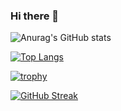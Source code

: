 ### Hi there 👋

<!--
**marcelmalewski/marcelmalewski** is a ✨ _special_ ✨ repository because its `README.md` (this file) appears on your GitHub profile.

Here are some ideas to get you started:

- 🔭 I’m currently working on ...
- 🌱 I’m currently learning ...
- 👯 I’m looking to collaborate on ...
- 🤔 I’m looking for help with ...
- 💬 Ask me about ...
- 📫 How to reach me: ...
- 😄 Pronouns: ...
- ⚡ Fun fact: ...
-->

![Anurag's GitHub stats](https://github-readme-stats.vercel.app/api?username=marcelmalewski&count_private=true&theme=dracula)

[![Top Langs](https://github-readme-stats.vercel.app/api/top-langs/?username=marcelmalewski&exclude_repo=ai-labs&theme=dracula)](https://github.com/anuraghazra/github-readme-stats)

[![trophy](https://github-profile-trophy.vercel.app/?username=marcelmalewski&theme=dracula)](https://github.com/ryo-ma/github-profile-trophy)

[![GitHub Streak](https://streak-stats.demolab.com/?user=marcelmalewski&theme=dracula)](https://git.io/streak-stats)
